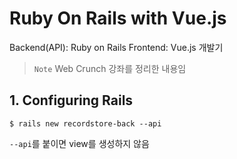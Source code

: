 # Ruby On Rails with Vue.js
Backend(API): Ruby on Rails
Frontend: Vue.js
개발기

> `Note`
> Web Crunch 강좌를 정리한 내용임

## 1. Configuring Rails
`$ rails new recordstore-back --api`

`--api`를 붙이면 view를 생성하지 않음
<!--stackedit_data:
eyJoaXN0b3J5IjpbMTU2MTI1MjU4OCwtMjAyMTI5ODE5N119
-->